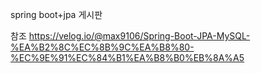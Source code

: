 spring boot+jpa 게시판




참조
https://velog.io/@max9106/Spring-Boot-JPA-MySQL-%EA%B2%8C%EC%8B%9C%EA%B8%80-%EC%9E%91%EC%84%B1%EA%B8%B0%EB%8A%A5
